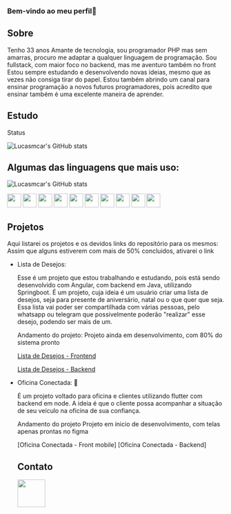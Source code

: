 ### Bem-vindo ao meu perfil👋

## Sobre

Tenho 33 anos
Amante de tecnologia, sou programador PHP mas sem amarras, procuro me adaptar a qualquer linguagem de programação.
Sou fullstack, com maior foco no backend, mas me aventuro também no front
Estou sempre estudando e desenvolvendo novas ideias, mesmo que as vezes não consiga tirar do papel.
Estou também abrindo um canal para ensinar programação a novos futuros programadores, 
pois acredito que ensinar também é uma excelente maneira de aprender.

## Estudo

Status

![Lucasmcar's GitHub stats](https://github-readme-stats.vercel.app/api?username=lucasmcar&show_icons=true&theme=radical)

## Algumas das linguagens que mais uso: 

![Lucasmcar's GitHub stats](https://github-readme-stats.vercel.app/api/top-langs/?username=lucasmcar&layout=compact)

<div>
  <img height="32" width="32" src="https://cdn.jsdelivr.net/gh/devicons/devicon@latest/icons/php/php-original.svg" />
  
  <img height="32" width="32" src="https://cdn.jsdelivr.net/gh/devicons/devicon@latest/icons/javascript/javascript-original.svg" />
  
  <img height="32" width="32" src="https://cdn.jsdelivr.net/gh/devicons/devicon@latest/icons/nodejs/nodejs-plain-wordmark.svg" />
  
  <img height="32" width="32" src="https://cdn.jsdelivr.net/gh/devicons/devicon@latest/icons/angularjs/angularjs-plain.svg" />
  
  <img height="32" width="32" src="https://cdn.jsdelivr.net/gh/devicons/devicon@latest/icons/html5/html5-original-wordmark.svg" />
  
  <img height="32" width="32" src="https://cdn.jsdelivr.net/gh/devicons/devicon@latest/icons/mysql/mysql-original-wordmark.svg" />

  <img  height="32" width="32" src="https://cdn.jsdelivr.net/gh/devicons/devicon@latest/icons/flutter/flutter-original.svg" />

  <img height="32" width="32" src="https://cdn.jsdelivr.net/gh/devicons/devicon@latest/icons/csharp/csharp-original.svg" />

  <img height="32" width="32" src="https://cdn.jsdelivr.net/gh/devicons/devicon@latest/icons/python/python-original-wordmark.svg" />

  <img height="32" width="32" src="https://cdn.jsdelivr.net/gh/devicons/devicon@latest/icons/java/java-original-wordmark.svg" />

</div>


          


## Projetos

  Aqui listarei os projetos e os devidos links do repositório para os mesmos:
  Assim que alguns estiverem com mais de 50% concluidos, ativarei o link

  - Lista de Desejos:

    Esse é um projeto que estou trabalhando e estudando, pois está sendo desenvolvido com Angular, com backend em Java, utilizando Springboot.
    É um projeto, cuja ideia é um usuário criar uma lista de desejos, seja para presente de aniversário, natal ou o que quer que seja.
    Essa lista vai poder ser compartilhada com várias pessoas, pelo whatsapp ou telegram que possivelmente poderão "realizar" esse desejo, podendo ser mais de um.

    Andamento do projeto:
    Projeto ainda em desenvolvimento, com 80% do sistema pronto

    [Lista de Desejos - Frontend](https://github.com/lucasmcar/wishlist-app-beta)

    [Lista de Desejos - Backend](https://github.com/lucasmcar/wishlistapi-spring)


- Oficina Conectada: 🚗
  
  É um projeto voltado para oficina e clientes utilizando flutter com backend em node.
  A ideia é que o cliente possa acompanhar a situação de seu veículo na oficina de sua confiança.

  Andamento do projeto
  Projeto em ínicio de desenvolvimento, com telas apenas prontas no figma

  [Oficina Conectada - Front mobile]
  [Oficina Conectada - Backend]

  ## Contato

  <a href="https://linkedin.com/in/lucas-m-carvalho">

    <img height="64" width="64" src="https://cdn.jsdelivr.net/gh/devicons/devicon@latest/icons/linkedin/linkedin-original.svg" />

  </a>

  

